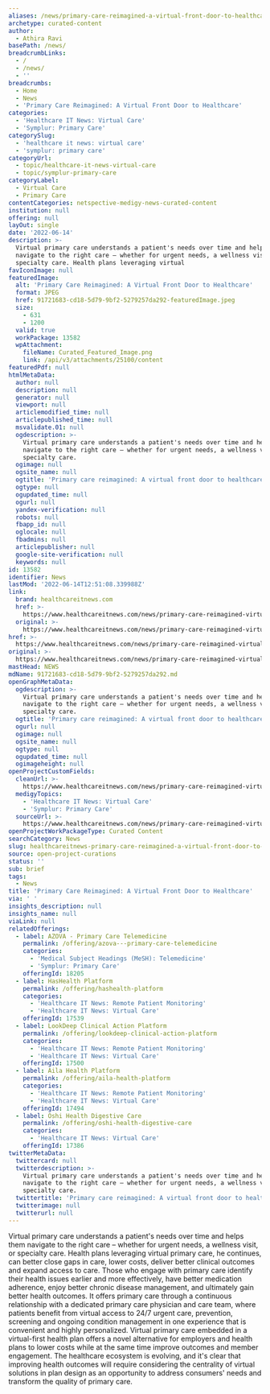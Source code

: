```yaml
---
aliases: /news/primary-care-reimagined-a-virtual-front-door-to-healthcare
archetype: curated-content
author:
  - Athira Ravi
basePath: /news/
breadcrumbLinks:
  - /
  - /news/
  - ''
breadcrumbs:
  - Home
  - News
  - 'Primary Care Reimagined: A Virtual Front Door to Healthcare'
categories:
  - 'Healthcare IT News: Virtual Care'
  - 'Symplur: Primary Care'
categorySlug:
  - 'healthcare it news: virtual care'
  - 'symplur: primary care'
categoryUrl:
  - topic/healthcare-it-news-virtual-care
  - topic/symplur-primary-care
categoryLabel:
  - Virtual Care
  - Primary Care
contentCategories: netspective-medigy-news-curated-content
institution: null
offering: null
layOut: single
date: '2022-06-14'
description: >-
  Virtual primary care understands a patient's needs over time and helps them
  navigate to the right care – whether for urgent needs, a wellness visit, or
  specialty care. Health plans leveraging virtual 
favIconImage: null
featuredImage:
  alt: 'Primary Care Reimagined: A Virtual Front Door to Healthcare'
  format: JPEG
  href: 91721683-cd18-5d79-9bf2-5279257da292-featuredImage.jpeg
  size:
    - 631
    - 1200
  valid: true
  workPackage: 13582
  wpAttachment:
    fileName: Curated_Featured_Image.png
    link: /api/v3/attachments/25100/content
featuredPdf: null
htmlMetaData:
  author: null
  description: null
  generator: null
  viewport: null
  articlemodified_time: null
  articlepublished_time: null
  msvalidate.01: null
  ogdescription: >-
    Virtual primary care understands a patient's needs over time and helps them
    navigate to the right care – whether for urgent needs, a wellness visit, or
    specialty care.
  ogimage: null
  ogsite_name: null
  ogtitle: 'Primary care reimagined: A virtual front door to healthcare'
  ogtype: null
  ogupdated_time: null
  ogurl: null
  yandex-verification: null
  robots: null
  fbapp_id: null
  oglocale: null
  fbadmins: null
  articlepublisher: null
  google-site-verification: null
  keywords: null
id: 13582
identifier: News
lastMod: '2022-06-14T12:51:08.339988Z'
link:
  brand: healthcareitnews.com
  href: >-
    https://www.healthcareitnews.com/news/primary-care-reimagined-virtual-front-door-healthcare
  original: >-
    https://www.healthcareitnews.com/news/primary-care-reimagined-virtual-front-door-healthcare
href: >-
  https://www.healthcareitnews.com/news/primary-care-reimagined-virtual-front-door-healthcare
original: >-
  https://www.healthcareitnews.com/news/primary-care-reimagined-virtual-front-door-healthcare
mastHead: NEWS
mdName: 91721683-cd18-5d79-9bf2-5279257da292.md
openGraphMetaData:
  ogdescription: >-
    Virtual primary care understands a patient's needs over time and helps them
    navigate to the right care – whether for urgent needs, a wellness visit, or
    specialty care.
  ogtitle: 'Primary care reimagined: A virtual front door to healthcare'
  ogurl: null
  ogimage: null
  ogsite_name: null
  ogtype: null
  ogupdated_time: null
  ogimageheight: null
openProjectCustomFields:
  cleanUrl: >-
    https://www.healthcareitnews.com/news/primary-care-reimagined-virtual-front-door-healthcare
  medigyTopics:
    - 'Healthcare IT News: Virtual Care'
    - 'Symplur: Primary Care'
  sourceUrl: >-
    https://www.healthcareitnews.com/news/primary-care-reimagined-virtual-front-door-healthcare
openProjectWorkPackageType: Curated Content
searchCategory: News
slug: healthcareitnews-primary-care-reimagined-a-virtual-front-door-to-healthcare
source: open-project-curations
status: ''
sub: brief
tags:
  - News
title: 'Primary Care Reimagined: A Virtual Front Door to Healthcare'
via: ' '
insights_description: null
insights_name: null
viaLink: null
relatedOfferings:
  - label: AZOVA - Primary Care Telemedicine
    permalink: /offering/azova---primary-care-telemedicine
    categories:
      - 'Medical Subject Headings (MeSH): Telemedicine'
      - 'Symplur: Primary Care'
    offeringId: 18205
  - label: HasHealth Platform
    permalink: /offering/hashealth-platform
    categories:
      - 'Healthcare IT News: Remote Patient Monitoring'
      - 'Healthcare IT News: Virtual Care'
    offeringId: 17539
  - label: LookDeep Clinical Action Platform
    permalink: /offering/lookdeep-clinical-action-platform
    categories:
      - 'Healthcare IT News: Remote Patient Monitoring'
      - 'Healthcare IT News: Virtual Care'
    offeringId: 17500
  - label: Aila Health Platform
    permalink: /offering/aila-health-platform
    categories:
      - 'Healthcare IT News: Remote Patient Monitoring'
      - 'Healthcare IT News: Virtual Care'
    offeringId: 17494
  - label: Oshi Health Digestive Care
    permalink: /offering/oshi-health-digestive-care
    categories:
      - 'Healthcare IT News: Virtual Care'
    offeringId: 17386
twitterMetaData:
  twittercard: null
  twitterdescription: >-
    Virtual primary care understands a patient's needs over time and helps them
    navigate to the right care – whether for urgent needs, a wellness visit, or
    specialty care.
  twittertitle: 'Primary care reimagined: A virtual front door to healthcare'
  twitterimage: null
  twitterurl: null
---
```

<p>Virtual primary care understands a patient's needs over time and helps them navigate to the right care – whether for urgent needs, a wellness visit, or specialty care. Health plans leveraging virtual primary care, he continues, can better close gaps in care, lower costs, deliver better clinical outcomes and expand access to care.
Those who engage with primary care identify their health issues earlier and more effectively, have better medication adherence, enjoy better chronic disease management, and ultimately gain better health outcomes.
It offers primary care through a continuous relationship with a dedicated primary care physician and care team, where patients benefit from virtual access to 24/7 urgent care, prevention, screening and ongoing condition management in one experience that is convenient and highly personalized. Virtual primary care embedded in a virtual-first health plan offers a novel alternative for employers and health plans to lower costs while at the same time improve outcomes and member engagement.
The healthcare ecosystem is evolving, and it's clear that improving health outcomes will require considering the centrality of virtual solutions in plan design as an opportunity to address consumers' needs and transform the quality of primary care.</p>